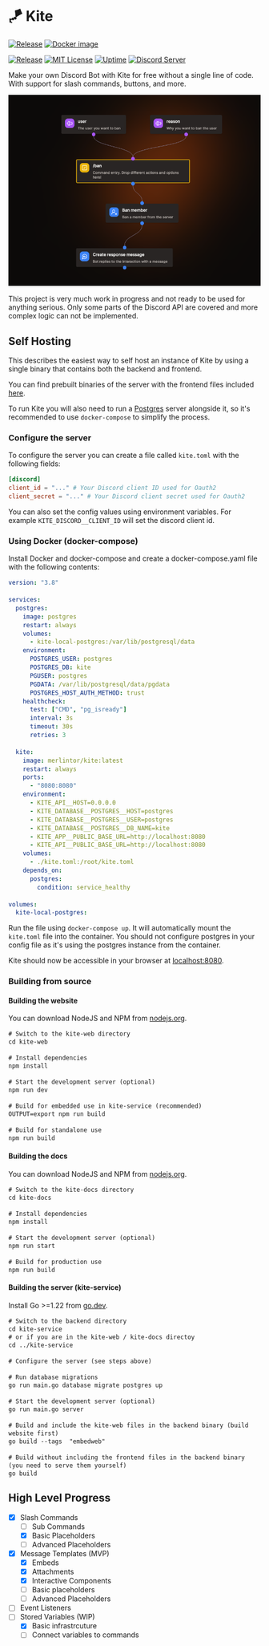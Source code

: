 # 🪁 Kite

[![Release](https://github.com/merlinfuchs/kite/actions/workflows/release.yaml/badge.svg)](https://github.com/merlinfuchs/kite/releases)
[![Docker image](https://github.com/merlinfuchs/kite/actions/workflows/docker-push.yaml/badge.svg)](https://hub.docker.com/r/merlintor/kite)

[![Release](https://img.shields.io/github/v/release/merlinfuchs/kite)](https://github.com/merlinfuchs/kite/releases/latest)
[![MIT License](https://img.shields.io/github/license/merlinfuchs/kite)](LICENSE)
[![Uptime](https://img.shields.io/endpoint?url=https%3A%2F%2Fraw.githubusercontent.com%2Fmerlinfuchs%2Fkite-uptime%2Fmaster%2Fapi%2Fkite-api%2Fuptime.json)](https://status.kite.onl/)
[![Discord Server](https://img.shields.io/discord/845800518458540083)](https://discord.gg/rNd9jWHnXh)

Make your own Discord Bot with Kite for free without a single line of code. With support for slash commands, buttons, and more.

![Flow Example](./example-flow.png)

This project is very much work in progress and not ready to be used for anything serious. Only some parts of the Discord API are covered and more complex logic can not be implemented.

## Self Hosting

This describes the easiest way to self host an instance of Kite by using a single binary that contains both the backend and frontend.

You can find prebuilt binaries of the server with the frontend files included [here](https://github.com/merlinfuchs/kite/releases/latest).

To run Kite you will also need to run a [Postgres](https://www.postgresql.org/) server alongside it, so it's recommended to use `docker-compose` to simplify the process.

### Configure the server

To configure the server you can create a file called `kite.toml` with the following fields:

```toml
[discord]
client_id = "..." # Your Discord client ID used for Oauth2
client_secret = "..." # Your Discord client secret used for Oauth2
```

You can also set the config values using environment variables. For example `KITE_DISCORD__CLIENT_ID` will set the discord client id.

### Using Docker (docker-compose)

Install Docker and docker-compose and create a docker-compose.yaml file with the following contents:

```yaml
version: "3.8"

services:
  postgres:
    image: postgres
    restart: always
    volumes:
      - kite-local-postgres:/var/lib/postgresql/data
    environment:
      POSTGRES_USER: postgres
      POSTGRES_DB: kite
      PGUSER: postgres
      PGDATA: /var/lib/postgresql/data/pgdata
      POSTGRES_HOST_AUTH_METHOD: trust
    healthcheck:
      test: ["CMD", "pg_isready"]
      interval: 3s
      timeout: 30s
      retries: 3

  kite:
    image: merlintor/kite:latest
    restart: always
    ports:
      - "8080:8080"
    environment:
      - KITE_API__HOST=0.0.0.0
      - KITE_DATABASE__POSTGRES__HOST=postgres
      - KITE_DATABASE__POSTGRES__USER=postgres
      - KITE_DATABASE__POSTGRES__DB_NAME=kite
      - KITE_APP__PUBLIC_BASE_URL=http://localhost:8080
      - KITE_API__PUBLIC_BASE_URL=http://localhost:8080
    volumes:
      - ./kite.toml:/root/kite.toml
    depends_on:
      postgres:
        condition: service_healthy

volumes:
  kite-local-postgres:
```

Run the file using `docker-compose up`. It will automatically mount the `kite.toml` file into the container. You should not configure postgres in your config file as it's using the postgres instance from the container.

Kite should now be accessible in your browser at [localhost:8080](http://localhost:8080).

### Building from source

#### Building the website

You can download NodeJS and NPM from [nodejs.org](https://nodejs.org/en/download/).

```shell
# Switch to the kite-web directory
cd kite-web

# Install dependencies
npm install

# Start the development server (optional)
npm run dev

# Build for embedded use in kite-service (recommended)
OUTPUT=export npm run build

# Build for standalone use
npm run build
```

#### Building the docs

You can download NodeJS and NPM from [nodejs.org](https://nodejs.org/en/download/).

```shell
# Switch to the kite-docs directory
cd kite-docs

# Install dependencies
npm install

# Start the development server (optional)
npm run start

# Build for production use
npm run build
```

#### Building the server (kite-service)

Install Go >=1.22 from [go.dev](https://go.dev/doc/install).

```shell
# Switch to the backend directory
cd kite-service
# or if you are in the kite-web / kite-docs directoy
cd ../kite-service

# Configure the server (see steps above)

# Run database migrations
go run main.go database migrate postgres up

# Start the development server (optional)
go run main.go server

# Build and include the kite-web files in the backend binary (build website first)
go build --tags  "embedweb"

# Build without including the frontend files in the backend binary (you need to serve them yourself)
go build
```

## High Level Progress

- [x] Slash Commands
  - [ ] Sub Commands
  - [x] Basic Placeholders
  - [ ] Advanced Placeholders
- [x] Message Templates (MVP)
  - [x] Embeds
  - [x] Attachments
  - [x] Interactive Components
  - [ ] Basic placeholders
  - [ ] Advanced Placeholders
- [ ] Event Listeners
- [ ] Stored Variables (WIP)
  - [x] Basic infrastrcuture
  - [ ] Connect variables to commands
